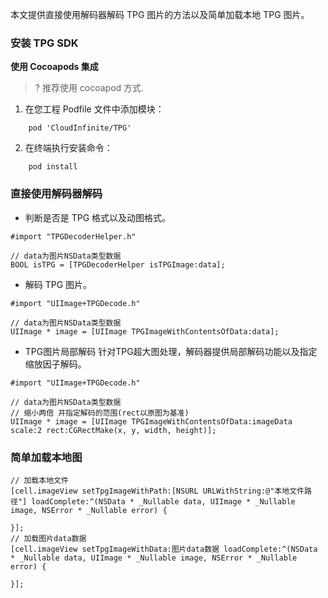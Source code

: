 
本文提供直接使用解码器解码 TPG 图片的方法以及简单加载本地 TPG 图片。

### 安装 TPG SDK

**使用 Cocoapods 集成**

>? 推荐使用 cocoapod 方式.

1. 在您工程 Podfile 文件中添加模块：
```
    pod 'CloudInfinite/TPG'
```
2. 在终端执行安装命令：
```
    pod install
```

### 直接使用解码器解码
- 判断是否是 TPG 格式以及动图格式。
```
#import "TPGDecoderHelper.h"

// data为图片NSData类型数据
BOOL isTPG = [TPGDecoderHelper isTPGImage:data];
```

- 解码 TPG 图片。
```
#import "UIImage+TPGDecode.h"

// data为图片NSData类型数据
UIImage * image = [UIImage TPGImageWithContentsOfData:data];
```

- TPG图片局部解码
针对TPG超大图处理，解码器提供局部解码功能以及指定缩放因子解码。

```
#import "UIImage+TPGDecode.h"

// data为图片NSData类型数据
// 缩小两倍 并指定解码的范围(rect以原图为基准)
UIImage * image = [UIImage TPGImageWithContentsOfData:imageData scale:2 rect:CGRectMake(x, y, width, height)];
```

### 简单加载本地图
```
// 加载本地文件
[cell.imageView setTpgImageWithPath:[NSURL URLWithString:@"本地文件路径"] loadComplete:^(NSData * _Nullable data, UIImage * _Nullable image, NSError * _Nullable error) {
        
}];
// 加载图片data数据
[cell.imageView setTpgImageWithData:图片data数据 loadComplete:^(NSData * _Nullable data, UIImage * _Nullable image, NSError * _Nullable error) {
        
}];
```
